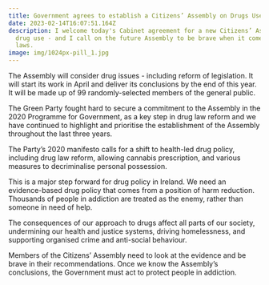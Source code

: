 ```yaml
---
title: Government agrees to establish a Citizens’ Assembly on Drugs Use
date: 2023-02-14T16:07:51.164Z
description: I welcome today's Cabinet agreement for a new Citizens’ Assembly on
  drug use - and I call on the future Assembly to be brave when it comes to drug
  laws.
image: img/1024px-pill_1.jpg
---
```

The Assembly will consider drug issues - including reform of legislation. It will start its work in April and deliver its conclusions by the end of this year. It will be made up of 99 randomly-selected members of the general public.

The Green Party fought hard to secure a commitment to the Assembly in the 2020 Programme for Government, as a key step in drug law reform and we have continued to highlight and prioritise the establishment of the Assembly throughout the last three years.

The Party’s 2020 manifesto calls for a shift to health-led drug policy, including drug law reform, allowing cannabis prescription, and various measures to decriminalise personal possession.

This is a major step forward for drug policy in Ireland. We need an evidence-based drug policy that comes from a position of harm reduction. Thousands of people in addiction are treated as the enemy, rather than someone in need of help.

The consequences of our approach to drugs affect all parts of our society, undermining our health and justice systems, driving homelessness, and supporting organised crime and anti-social behaviour.

Members of the Citizens’ Assembly need to look at the evidence and be brave in their recommendations. Once we know the Assembly’s conclusions, the Government must act to protect people in addiction.